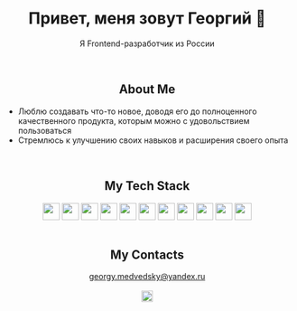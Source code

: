 <div align="center">
    <h1>Привет, меня зовут Георгий 👋</h1>
    <p>Я Frontend-разработчик из России</p>
</div>
<br>
<div>
    <h2 align="center">About Me</h2>
    <ul>
        <li>Люблю создавать что-то новое, доводя его до полноценного качественного продукта, которым можно с удовольствием пользоваться </li>
        <li>Стремлюсь к улучшению своих навыков и расширения своего опыта</li>
    </ul>
</div>
<br>
<div align="center">
    <h2>My Tech Stack</h2>
    <img height="30" src="https://img.shields.io/badge/html5-%23E34F26.svg?style=for-the-badge&logo=html5&logoColor=white">
    <img height="30" src="https://img.shields.io/badge/css3-%231572B6.svg?style=for-the-badge&logo=css3&logoColor=white">
    <img height="30" src="https://img.shields.io/badge/javascript-%23323330.svg?style=for-the-badge&logo=javascript&logoColor=%23F7DF1E">
    <img height="30" src="https://img.shields.io/badge/SASS-hotpink.svg?style=for-the-badge&logo=SASS&logoColor=white">
    <img height="30" src="https://img.shields.io/badge/webpack-%238DD6F9.svg?style=for-the-badge&logo=webpack&logoColor=black">
    <img height="30" src="https://img.shields.io/badge/typescript-%23007ACC.svg?style=for-the-badge&logo=typescript&logoColor=white">
    <img height="30" src="https://img.shields.io/badge/react-%2320232a.svg?style=for-the-badge&logo=react&logoColor=%2361DAFB">
    <img height="30" src="https://img.shields.io/badge/redux-%23593d88.svg?style=for-the-badge&logo=redux&logoColor=white">
    <img height="30" src="https://img.shields.io/badge/NPM-%23CB3837.svg?style=for-the-badge&logo=npm&logoColor=white">
    <img height="30" src="https://img.shields.io/badge/-jest-%23C21325?style=for-the-badge&logo=jest&logoColor=white">
    <img height="30" src="https://img.shields.io/badge/git-%23F05033.svg?style=for-the-badge&logo=git&logoColor=white">
</div>
<br>
<div align="center">
    <h2>My Contacts</h2>
    <a href="mailto:georgy.medvedsky@yandex.ru">georgy.medvedsky@yandex.ru</a>
    <br>
    <br>
    <a href="https://t.me/@GeorgyMedvedsky">
        <img height="20" src="https://img.shields.io/badge/Telegram-2CA5E0?style=for-the-badge&logo=telegram&logoColor=white">
    </a>
</div>
